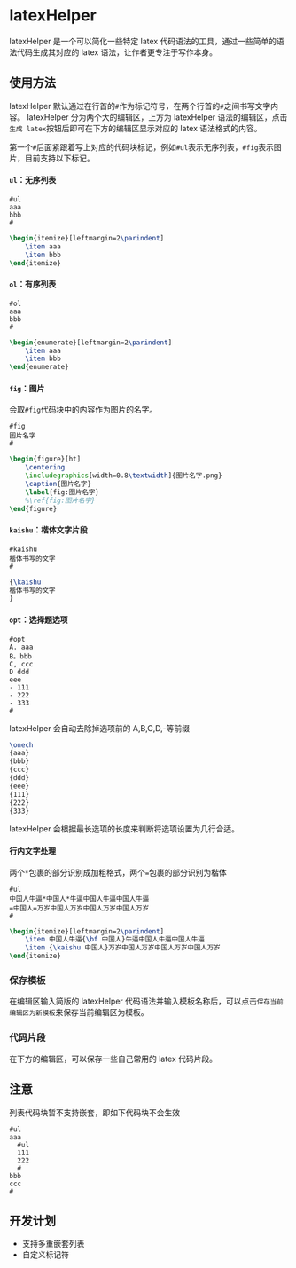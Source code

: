# latexHelper

latexHelper 是一个可以简化一些特定 latex 代码语法的工具，通过一些简单的语法代码生成其对应的 latex 语法，让作者更专注于写作本身。

## 使用方法

latexHelper 默认通过在行首的`#`作为标记符号，在两个行首的`#`之间书写文字内容。
latexHelper 分为两个大的编辑区，上方为 latexHelper 语法的编辑区，点击`生成 latex`按钮后即可在下方的编辑区显示对应的 latex 语法格式的内容。

第一个`#`后面紧跟着写上对应的代码块标记，例如`#ul`表示无序列表，`#fig`表示图片，目前支持以下标记。

#### `ul`：无序列表

```
#ul
aaa
bbb
#
```

```latex
\begin{itemize}[leftmargin=2\parindent]
	\item aaa
	\item bbb
\end{itemize}
```

#### `ol`：有序列表

```
#ol
aaa
bbb
#
```

```latex
\begin{enumerate}[leftmargin=2\parindent]
	\item aaa
	\item bbb
\end{enumerate}
```

#### `fig`：图片

会取`#fig`代码块中的内容作为图片的名字。

```
#fig
图片名字
#
```

```latex
\begin{figure}[ht]
	\centering
	\includegraphics[width=0.8\textwidth]{图片名字.png}
	\caption{图片名字}
	\label{fig:图片名字}
	%\ref{fig:图片名字}
\end{figure}
```

#### `kaishu`：楷体文字片段

```
#kaishu
楷体书写的文字
#
```

```latex
{\kaishu
楷体书写的文字
}
```

#### `opt`：选择题选项

```
#opt
A. aaa
B。bbb
C, ccc
D ddd
eee
- 111
- 222
- 333
#
```

latexHelper 会自动去除掉选项前的 A,B,C,D,-等前缀

```latex
\onech
{aaa}
{bbb}
{ccc}
{ddd}
{eee}
{111}
{222}
{333}
```

latexHelper 会根据最长选项的长度来判断将选项设置为几行合适。

#### 行内文字处理

两个`*`包裹的部分识别成加粗格式，两个`=`包裹的部分识别为楷体

```
#ul
中国人牛逼*中国人*牛逼中国人牛逼中国人牛逼
=中国人=万岁中国人万岁中国人万岁中国人万岁
#
```

```latex
\begin{itemize}[leftmargin=2\parindent]
	\item 中国人牛逼{\bf 中国人}牛逼中国人牛逼中国人牛逼
	\item {\kaishu 中国人}万岁中国人万岁中国人万岁中国人万岁
\end{itemize}
```

### 保存模板

在编辑区输入简版的 latexHelper 代码语法并输入模板名称后，可以点击`保存当前编辑区为新模板`来保存当前编辑区为模板。

### 代码片段

在下方的编辑区，可以保存一些自己常用的 latex 代码片段。

## 注意

列表代码块暂不支持嵌套，即如下代码块不会生效

```
#ul
aaa
  #ul
  111
  222
  #
bbb
ccc
#
```

## 开发计划

- 支持多重嵌套列表
- 自定义标记符
